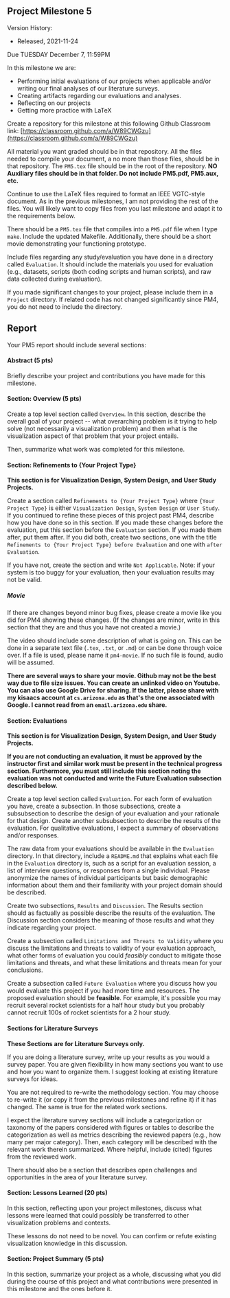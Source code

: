 ## Project Milestone 5

Version History: 

- Released, 2021-11-24

Due TUESDAY December 7, 11:59PM

In this milestone we are:

- Performing initial evaluations of our projects when applicable and/or
  writing our final analyses of our literature surveys.
- Creating artifacts regarding our evaluations and analyses.
- Reflecting on our projects
- Getting more practice with LaTeX


Create a repository for this milestone at this following Github Classroom
link:
[https://classroom.github.com/a/W89CWGzu](https://classroom.github.com/a/W89CWGzu)

All material you want graded should be in that repository. All the files
needed to compile your document, a no more than those files, should be in that
repository. The `PM5.tex` file should be in the root of the repository. **NO
Auxiliary files should be in that folder. Do not include PM5.pdf, PM5.aux,
etc.** 

Continue to use the LaTeX files required to format an IEEE VGTC-style
document. As in the previous milestones, I am not providing the rest of the
files. You will likely want to copy files from you last milestone and adapt it
to the requirements below.

There should be a `PM5.tex` file that compiles into a `PM5.pdf` file when I
type `make`. Include the updated Makefile. Additionally, there should be a
short movie demonstrating your functioning prototype.

Include files regarding any study/evaluation you have done in a directory
called `Evaluation`. It should include the materials you used for evaluation
(e.g., datasets, scripts (both coding scripts and human scripts), and raw data
collected during evaluation).

If you made significant changes to your project, please include them in a
`Project` directory. If related code has not changed significantly since PM4,
you do not need to include the directory.

## Report

Your PM5 report should include several sections:

#### Abstract (5 pts)

Briefly describe your project and contributions you have made for this
milestone.

#### Section: Overview (5 pts)

Create a top level section called `Overview`. In this section, describe the
overall goal of your project -- what overarching problem is it trying to help
solve (not necessarily a visualization problem) and then what is the
visualization aspect of that problem that your project entails.

Then, summarize what work was completed for this milestone. 

#### Section: Refinements to {Your Project Type}

**This section is for Visualization Design, System Design, and User Study
Projects.**

Create a section called `Refinements to {Your Project Type}` where `{Your
Project Type}` is either `Visualization Design`, `System Design` or `User
Study`. If you continued to refine these pieces of this project past PM4,
describe how you have done so in this section. If you made these changes
before the evaluation, put this section before the `Evaluation` section. If
you made them after, put them after. If you did both, create two sections, one
with the title `Refinements to {Your Project Type} before Evaluation` and one
with `after Evaluation`.

If you have not, create the section and write `Not Applicable`.  Note: if your
system is too buggy for your evaluation, then your evaluation results may not
be valid.

##### Movie

If there are changes beyond minor bug fixes, please create a movie like you
did for PM4 showing these changes. (If the changes are minor, write in this
section that they are and thus you have not created a movie.)

The video should include some description of what is going on. This can be
done in a separate text file (`.tex`, `.txt`, or `.md`) or can be done through
voice over. If a file is used, please name it `pm4-movie`. If no such file is
found, audio will be assumed.

**There are several ways to share your movie. Github may not be the best way
due to file size issues. You can create an unlinked video on Youtube. You can
also use Google Drive for sharing. If the latter, please share with my kisaacs
account at `cs.arizona.edu` as that's the one associated with Google. I cannot
read from an `email.arizona.edu` share.**


#### Section: Evaluations 

**This section is for Visualization Design, System Design, and User Study
Projects.**

**If you are not conducting an evaluation, it must be approved by the
instructor first and similar work must be present in the technical progress
section. Furthermore, you must still include this section noting the
evaluation was not conducted and write the Future Evaluation subsection
described below.**

Create a top level section called `Evaluation`. For each form of evaluation
you have, create a subsection. In those subsections, create a subsubsection to
describe the design of your evaluation and your rationale for that design.
Create another subsubsection to describe the results of the evaluation. For
qualitative evaluations, I expect a summary of observations and/or responses.

The raw data from your evaluations should be available in the `Evaluation`
directory. In that directory, include a `README.md` that explains what each
file in the `Evaluation` directory is, such as a script for an evaluation
session, a list of interview questions, or responses from a single individual.
Please anonymize the names of individual participants but basic demographic
information about them and their familiarity with your project domain should
be described.

Create two subsections, `Results` and `Discussion`. The Results section should
as factually as possible describe the results of the evaluation. The
Discussion section considers the meaning of those results and what they
indicate regarding your project.

Create a subsection called `Limitations and Threats to Validity` where you
discuss the limitations and threats to validity of your evaluation approach,
what other forms of evaluation you could *feasibly* conduct to mitigate those
limitations and threats, and what these limitations and threats mean for your conclusions.

Create a subsection called `Future Evaluation` where you discuss how you would
evaluate this project if you had more time and resources. The proposed
evaluation should be **feasible**. For example, it's possible you may recruit
several rocket scientists for a half hour study but you probably cannot
recruit 100s of rocket scientists for a 2 hour study. 

#### Sections for Literature Surveys

**These Sections are for Literature Surveys only.**

If you are doing a literature survey, write up your results as you would a
survey paper. You are given flexibility in how many sections you want to use
and how you want to organize them. I suggest looking at existing literature
surveys for ideas.

You are not required to re-write the methodology section. You may choose to
re-write it (or copy it from the previous milestones and refine it) if it has
changed. The same is true for the related work sections. 

I expect the literature survey sections will include a categorization or
taxonomy of the papers considered with figures or tables to describe the
categorization as well as metrics describing the reviewed papers (e.g., how
many per major category). Then, each category will be described with the
relevant work therein summarized. Where helpful, include (cited) figures from
the reviewed work. 

There should also be a section that describes open challenges and
opportunities in the area of your literature survey.


#### Section: Lessons Learned (20 pts)

In this section, reflecting upon your project milestones, discuss what lessons
were learned that could possibly be transferred to other visualization
problems and contexts.

These lessons do not need to be novel. You can confirm or refute existing
visualization knowledge in this discussion.


#### Section: Project Summary (5 pts)

In this section, summarize your project as a whole, discussing what you did
during the course of this project and what contributions were presented in
this milestone and the ones before it. 

